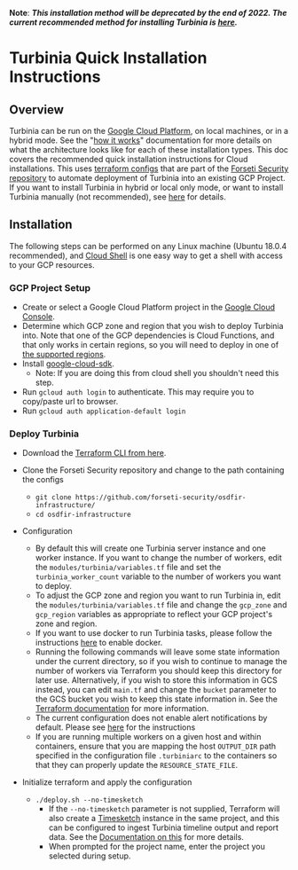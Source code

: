 **Note**: ***This installation method will be deprecated by the end of 2022. 
The current recommended method for installing Turbinia is
[here](https://turbinia.readthedocs.io/en/latest/user/install-gke.html).***

# **Turbinia Quick Installation Instructions**

## Overview

Turbinia can be run on the [Google Cloud Platform](https://cloud.google.com), on
local machines, or in a hybrid mode. See the
"[how it works](how-it-works.md)"
documentation for more details on what the architecture looks like for each of
these installation types. This doc covers the recommended quick installation
instructions for Cloud installations. This uses
[terraform configs](https://github.com/forseti-security/osdfir-infrastructure)
that are part of the
[Forseti Security repository](https://github.com/forseti-security)
to automate deployment of Turbinia into an existing GCP Project. If you want to
install Turbinia in hybrid or local only mode, or want to install Turbinia
manually (not recommended), see
[here](install-manual.md)
for details.

## Installation

The following steps can be performed on any Linux machine (Ubuntu 18.0.4
recommended), and [Cloud Shell](https://cloud.google.com/shell/) is one easy way
to get a shell with access to your GCP resources.

### GCP Project Setup

*   Create or select a Google Cloud Platform project in the
    [Google Cloud Console](https://console.cloud.google.com).
*   Determine which GCP zone and region that you wish to deploy Turbinia into.
    Note that one of the GCP dependencies is Cloud Functions, and that only
    works in certain regions, so you will need to deploy in one of
    [the supported regions](https://cloud.google.com/functions/docs/locations).
*   Install
    [google-cloud-sdk](https://cloud.google.com/sdk/docs/quickstart-linux).
    *   Note: If you are doing this from cloud shell you shouldn't need this
        step.
*   Run `gcloud auth login` to authenticate. This may require you to copy/paste
    url to browser.
*   Run `gcloud auth application-default login`

### Deploy Turbinia

*   Download the
    [Terraform CLI from here](https://www.terraform.io/downloads.html).
*   Clone the Forseti Security repository and change to the path containing the
    configs
    *   `git clone https://github.com/forseti-security/osdfir-infrastructure/`
    *   `cd osdfir-infrastructure`
*   Configuration
    *   By default this will create one Turbinia server instance and one worker
        instance. If you want to change the number of workers, edit the
        `modules/turbinia/variables.tf` file and set the `turbinia_worker_count`
        variable to the number of workers you want to deploy.
    *   To adjust the GCP zone and region you want to run Turbinia in, edit the
        `modules/turbinia/variables.tf` file and change the `gcp_zone` and 
        `gcp_region` variables as appropriate to reflect your GCP project's
        zone and region.
    *   If you want to use docker to run Turbinia tasks, please follow the
        instructions [here](using-docker.md) to enable docker.
    *   Running the following commands will leave some state information under
        the current directory, so if you wish to continue to manage the number
        of workers via Terraform you should keep this directory for later use.
        Alternatively, if you wish to store this information in GCS instead, you
        can edit `main.tf` and change the `bucket` parameter to the GCS bucket
        you wish to keep this state information in. See the
        [Terraform documentation](https://www.terraform.io/docs/commands/index.html)
        for more information.
    *   The current configuration does not enable alert notifications by default.
        Please see [here](#grafana-smtp-setup) for the instructions
    *   If you are running multiple workers on a given host and within containers, ensure
        that you are mapping the host `OUTPUT_DIR` path specified in the configuration file 
        `.turbiniarc` to the containers so that they can properly update the `RESOURCE_STATE_FILE`.

*   Initialize terraform and apply the configuration
    *   `./deploy.sh --no-timesketch`
        *   If the `--no-timesketch` parameter is not supplied, Terraform will also
            create a [Timesketch](http://timesketch.org) instance in the same
            project, and this can be configured to ingest Turbinia timeline
            output and report data. See the
            [Documentation on this](https://github.com/forseti-security/osdfir-infrastructure)
            for more details.
        *   When prompted for the project name, enter the project you selected
            during setup.